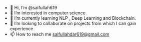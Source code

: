 - 👋 Hi, I’m @saifullah619
- 👀 I’m interested in computer science
- 🌱 I’m currently learning NLP , Deep Learning and Blockchain.
- 💞️ I’m looking to collaborate on projects from which I can gain experience
- 📫 How to reach me saifullahdar619@gmail.com

<!---
saifullah619/saifullah619 is a ✨ special ✨ repository because its `README.md` (this file) appears on your GitHub profile.
You can click the Preview link to take a look at your changes.
--->

